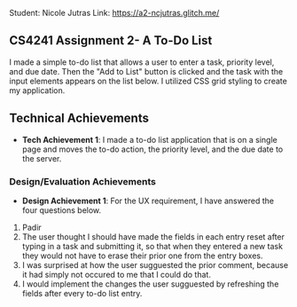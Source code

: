 Student: Nicole Jutras
Link: https://a2-ncjutras.glitch.me/

## CS4241 Assignment 2- A To-Do List

I made a simple to-do list that allows a user to enter a task, priority level,
and due date. Then the "Add to List" button is clicked and the task with the
input elements appears on the list below. I utilized CSS grid styling to
create my application.

## Technical Achievements

- **Tech Achievement 1**: I made a to-do list application that is on a single page
  and moves the to-do action, the priority level, and the due date to the
  server.

### Design/Evaluation Achievements

- **Design Achievement 1**: For the UX requirement, I have answered
  the four questions below.

1. Padir
2. The user thought I should have made the fields in each
   entry reset after typing in a task and submitting it, so
   that when they entered a new task they would not have to erase their
   prior one from the entry boxes.
3. I was surprised at how the user sugguested the prior comment, because
   it had simply not occured to me that I could do that.
4. I would implement the changes the user sugguested by refreshing the
   fields after every to-do list entry.
